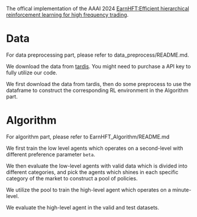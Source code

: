 The offical implementation of the AAAI 2024 [EarnHFT:Efficient hierarchical reinforcement learning for high frequency trading](https://arxiv.org/pdf/2309.12891.pdf).

# Data
For data preprocessing part, please refer to data_preprocess/README.md.

We download the data from [tardis](https://tardis.dev/). You might need to purchase a API key to fully utilize our code.

We first download the data from tardis, then do some preprocess to use the dataframe to construct the corresponding RL environment in the Algorithm part.

# Algorithm
For algorithm part, please refer to EarnHFT_Algorithm/README.md

We first train the low level agents which operates on a second-level with different preference parameter `beta`.

We then evaluate the low-level agents with valid data which is divided into different categories, and pick the agents which shines in each specific category of the market to construct a pool of policies.

We utilize the pool to train the high-level agent which operates on a minute-level.

We evaluate the high-level agent in the valid and test datasets.


